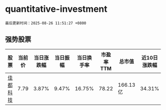 # quantitative-investment

`最后更新时间：2025-08-26 11:51:27 +0800`

## 强势股票

|股票|当前价|当日涨跌幅|当日振幅|当日换手率|市盈率TTM|总市值|近10日涨跌幅|
|----|----|----|----|----|----|----|----|
|[佳都科技](https://xueqiu.com/S/SH600728)|7.79|3.87%|9.47%|16.75%|78.22|166.13亿|34.31%|
